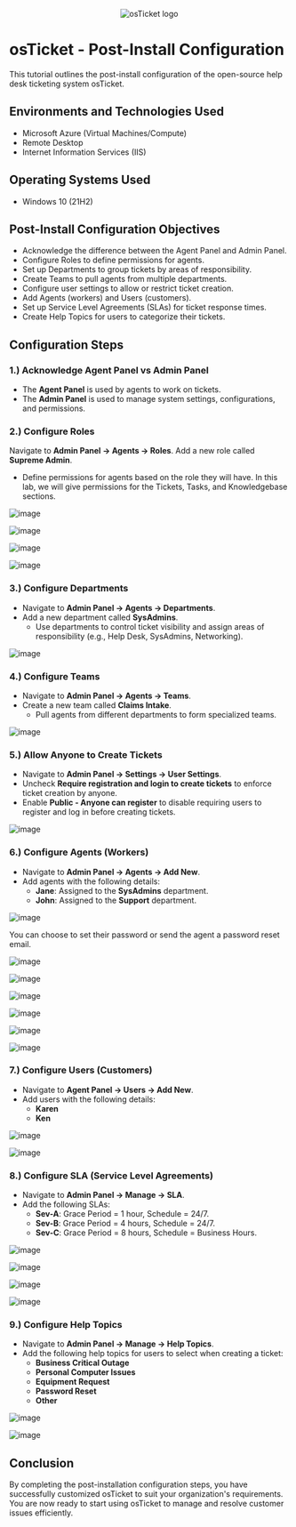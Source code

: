 <p align="center">
<img src="https://i.imgur.com/Clzj7Xs.png" alt="osTicket logo"/>
</p>

<h1>osTicket - Post-Install Configuration</h1>
This tutorial outlines the post-install configuration of the open-source help desk ticketing system osTicket.<br />

<h2>Environments and Technologies Used</h2>

- Microsoft Azure (Virtual Machines/Compute)
- Remote Desktop
- Internet Information Services (IIS)

<h2>Operating Systems Used</h2>

- Windows 10 (21H2)

<h2>Post-Install Configuration Objectives</h2>

- Acknowledge the difference between the Agent Panel and Admin Panel.
- Configure Roles to define permissions for agents.
- Set up Departments to group tickets by areas of responsibility.
- Create Teams to pull agents from multiple departments.
- Configure user settings to allow or restrict ticket creation.
- Add Agents (workers) and Users (customers).
- Set up Service Level Agreements (SLAs) for ticket response times.
- Create Help Topics for users to categorize their tickets.

<h2>Configuration Steps</h2>

<h3>1.) Acknowledge Agent Panel vs Admin Panel</h3>

- The **Agent Panel** is used by agents to work on tickets.
- The **Admin Panel** is used to manage system settings, configurations, and permissions.

<h3>2.) Configure Roles</h3>

Navigate to **Admin Panel -> Agents -> Roles**.
Add a new role called **Supreme Admin**.
- Define permissions for agents based on the role they will have. In this lab, we will give permissions for the Tickets, Tasks, and Knowledgebase sections.

![image](https://github.com/user-attachments/assets/e506e072-2998-4fab-bef5-7d1beb5f1cab)

![image](https://github.com/user-attachments/assets/1a2b3410-c606-40aa-8b88-17cd0b304b90)

![image](https://github.com/user-attachments/assets/03856500-f6a4-4659-8e09-70bd3b79cd79)

![image](https://github.com/user-attachments/assets/f03d9ebd-9188-460b-a20c-6a300fbc7457)

<h3>3.) Configure Departments</h3>

- Navigate to **Admin Panel -> Agents -> Departments**.
- Add a new department called **SysAdmins**.
  - Use departments to control ticket visibility and assign areas of responsibility (e.g., Help Desk, SysAdmins, Networking).

![image](https://github.com/user-attachments/assets/11fb785c-e77f-44ba-bfb4-5631ec7f2071)

<h3>4.) Configure Teams</h3>

- Navigate to **Admin Panel -> Agents -> Teams**.
- Create a new team called **Claims Intake**.
  - Pull agents from different departments to form specialized teams.

![image](https://github.com/user-attachments/assets/65d83120-d398-4bca-902c-a475accad41a)

<h3>5.) Allow Anyone to Create Tickets</h3>

- Navigate to **Admin Panel -> Settings -> User Settings**.
- Uncheck **Require registration and login to create tickets** to enforce ticket creation by anyone.
- Enable **Public - Anyone can register** to disable requiring users to register and log in before creating tickets.

![image](https://github.com/user-attachments/assets/fd414943-34d8-47e3-a866-e02c97acc017)

<h3>6.) Configure Agents (Workers)</h3>

- Navigate to **Admin Panel -> Agents -> Add New**.
- Add agents with the following details:
  - **Jane**: Assigned to the **SysAdmins** department.
  - **John**: Assigned to the **Support** department.

![image](https://github.com/user-attachments/assets/c8fde524-a0f9-4655-a3b1-ffe54e6b8b03)

You can choose to set their password or send the agent a password reset email.

![image](https://github.com/user-attachments/assets/d6c8e648-a977-4d9c-b746-08dd7e67c73d)

![image](https://github.com/user-attachments/assets/3672b60f-de23-4e29-86a4-f23c6275e9be)

![image](https://github.com/user-attachments/assets/c9e6118d-2437-4e0b-8d6e-0f968e046191)

![image](https://github.com/user-attachments/assets/98e42b8b-02c4-4c92-a64e-35082e9d241d)

![image](https://github.com/user-attachments/assets/a3aca015-92dd-4dac-80ad-a1e64fb2cfb5)

![image](https://github.com/user-attachments/assets/2407a470-8733-4777-82a3-4bd1f2f96bd6)

<h3>7.) Configure Users (Customers)</h3>

- Navigate to **Agent Panel -> Users -> Add New**.
- Add users with the following details:
  - **Karen**
  - **Ken**

![image](https://github.com/user-attachments/assets/1aa6c71a-42e8-429c-891a-15bed0cecd80)

![image](https://github.com/user-attachments/assets/7dd19da1-64b4-48fc-90fd-6908f684e3c7)

<h3>8.) Configure SLA (Service Level Agreements)</h3>

- Navigate to **Admin Panel -> Manage -> SLA**.
- Add the following SLAs:
  - **Sev-A**: Grace Period = 1 hour, Schedule = 24/7.
  - **Sev-B**: Grace Period = 4 hours, Schedule = 24/7.
  - **Sev-C**: Grace Period = 8 hours, Schedule = Business Hours.

![image](https://github.com/user-attachments/assets/2210c8e6-7538-4339-9255-31f3244a41ff)

![image](https://github.com/user-attachments/assets/765930cf-e255-4024-93ba-d1892c0c618d)

![image](https://github.com/user-attachments/assets/21acc7e6-a159-48ad-b155-1b005cbe90bf)

![image](https://github.com/user-attachments/assets/5feb7356-15b5-42ca-81f9-bf8cacb7bfad)

<h3>9.) Configure Help Topics</h3>

- Navigate to **Admin Panel -> Manage -> Help Topics**.
- Add the following help topics for users to select when creating a ticket:
  - **Business Critical Outage**
  - **Personal Computer Issues**
  - **Equipment Request**
  - **Password Reset**
  - **Other**

![image](https://github.com/user-attachments/assets/9b23c9f1-02a5-4147-ba81-1fed94801c14)

![image](https://github.com/user-attachments/assets/409e31d8-a593-4a73-aeeb-6b2b011230c0)

<h2>Conclusion</h2>

By completing the post-installation configuration steps, you have successfully customized osTicket to suit your organization's requirements. You are now ready to start using osTicket to manage and resolve customer issues efficiently.

